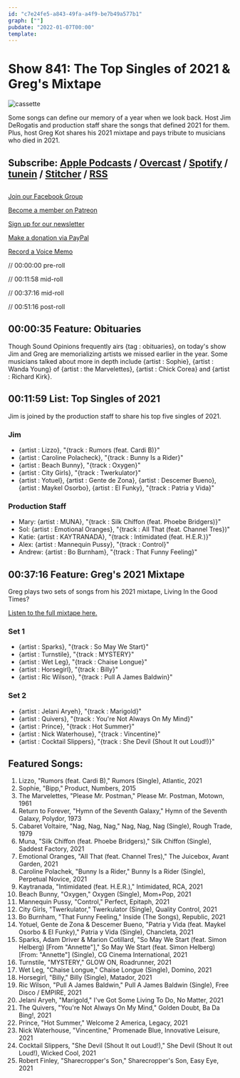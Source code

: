 ```yaml
---
id: "c7e24fe5-a843-49fa-a4f9-be7b49a577b1"
graph: [""]
pubdate: "2022-01-07T00:00"
template: 
---
```






# Show 841: The Top Singles of 2021 & Greg's Mixtape

![cassette](https://static.soundopinions.org/images/2022/cassette-g8634dbe05_1280.jpeg)

Some songs can define our memory of a year when we look back. Host Jim DeRogatis and production staff share the songs that defined 2021 for them. Plus, host Greg Kot shares his 2021 mixtape and pays tribute to musicians who died in 2021. 



## Subscribe: [Apple Podcasts](https://itunes.apple.com/us/podcast/sound-opinions/id94793843) / [Overcast](https://overcast.fm/itunes94793843/sound-opinions) / [Spotify](https://open.spotify.com/show/1kNR8YL7TBrQuRxDdS4wtU) / [tunein](https://tunein.com/podcasts/Music-Podcasts/Sound-Opinions-p60273/) / [Stitcher](http://www.stitcher.com/podcast/sound-opinions) / [RSS](https://feeds.simplecast.com/Nn6fjnB0)



## 

[Join our Facebook Group](https://bit.ly/3sivr9T)

[Become a member on Patreon](https://bit.ly/3slWZvc)

[Sign up for our newsletter](https://bit.ly/3eEvRnG)

[Make a donation via PayPal](https://bit.ly/3dmt9lU)

[Record a Voice Memo](https://bit.ly/2RyD5Ah)

// 00:00:00 pre-roll

// 00:11:58 mid-roll

// 00:37:16 mid-roll

// 00:51:16 post-roll



## 00:00:35 Feature: Obituaries

Though Sound Opinions frequently airs {tag : obituaries}, on today's show Jim and Greg are memorializing artists we missed earlier in the year. Some musicians talked about more in depth include {artist : Sophie}, {artist : Wanda Young} of {artist : the Marvelettes}, {artist : Chick Corea} and {artist : Richard Kirk}.



## 00:11:59 List: Top Singles of 2021

Jim is joined by the production staff to share his top five singles of 2021.


### Jim

- {artist : Lizzo}, "{track : Rumors (feat. Cardi B)}"
- {artist : Caroline Polacheck}, "{track : Bunny Is a Rider}"
- {artist : Beach Bunny}, "{track : Oxygen}"
- {artist : City Girls}, "{track : Twerkulator}"
- {artist : Yotuel}, {artist : Gente de Zona}, {artist : Descemer Bueno}, {artist : Maykel Osorbo}, {artist : El Funky}, "{track : Patria y Vida}"


### Production Staff

- Mary: {artist : MUNA}, "{track : Silk Chiffon (feat. Phoebe Bridgers)}"
- Sol: {artist : Emotional Oranges}, "{track : All That (feat. Channel Tres})"
- Katie: {artist : KAYTRANADA}, "{track : Intimidated (feat. H.E.R.)}"
- Alex: {artist : Mannequin Pussy}, "{track : Control}"
- Andrew: {artist : Bo Burnham}, "{track : That Funny Feeling}"



## 00:37:16 Feature: Greg's 2021 Mixtape

Greg plays two sets of songs from his 2021 mixtape, Living In the Good Times?

[Listen to the full mixtape here.](https://open.spotify.com/playlist/5InrtGjNdFpxRYSODsAidi?si=d29e5c841b4d41f7)


### Set 1

- {artist : Sparks}, "{track : So May We Start}"
- {artist : Turnstile}, "{track : MYSTERY}"
- {artist : Wet Leg}, "{track : Chaise Longue}"
- {artist : Horsegirl}, "{track : Billy}"
- {artist : Ric Wilson}, "{track : Pull A James Baldwin}"


### Set 2

- {artist : Jelani Aryeh}, "{track : Marigold}"
- {artist : Quivers}, "{track : You're Not Always On My Mind}"
- {artist : Prince}, "{track : Hot Summer}"
- {artist : Nick Waterhouse}, "{track : Vincentine}"
- {artist : Cocktail Slippers}, "{track : She Devil (Shout It out Loud!)}"



## Featured Songs:

1. Lizzo, "Rumors (feat. Cardi B)," Rumors (Single), Atlantic, 2021
2. Sophie, "Bipp," Product, Numbers, 2015
3. The Marvelettes, "Please Mr. Postman," Please Mr. Postman, Motown, 1961
4. Return to Forever, "Hymn of the Seventh Galaxy," Hymn of the Seventh Galaxy, Polydor, 1973
5. Cabaret Voltaire, "Nag, Nag, Nag," Nag, Nag, Nag (Single), Rough Trade, 1979
6. Muna, "Silk Chiffon (feat. Phoebe Bridgers)," Silk Chiffon (Single), Saddest Factory, 2021
7. Emotional Oranges, "All That (feat. Channel Tres)," The Juicebox, Avant Garden, 2021
8. Caroline Polachek, "Bunny Is a Rider," Bunny Is a Rider (Single), Perpetual Novice, 2021
9. Kaytranada, "Intimidated (feat. H.E.R.)," Intimidated, RCA, 2021
10. Beach Bunny, "Oxygen," Oxygen (Single), Mom+Pop, 2021
11. Mannequin Pussy, "Control," Perfect, Epitaph, 2021
12. City Girls, "Twerkulator," Twerkulator (Single), Quality Control, 2021
13. Bo Burnham, "That Funny Feeling," Inside (The Songs), Republic, 2021
14. Yotuel, Gente de Zona & Descemer Bueno, "Patria y Vida (feat. Maykel Osorbo & El Funky)," Patria y Vida (Single), Chancleta, 2021
15. Sparks, Adam Driver & Marion Cotillard, "So May We Start (feat. Simon Helberg) [From "Annette"]," So May We Start (feat. Simon Helberg) [From: "Annette"] (Single), CG Cinema International, 2021
16. Turnstile, "MYSTERY," GLOW ON, Roadrunner, 2021
17. Wet Leg, "Chaise Longue," Chaise Longue (Single), Domino, 2021
18. Horsegirl, "Billy," Billy (Single), Matador, 2021
19. Ric Wilson, "Pull A James Baldwin," Pull A James Baldwin (Single), Free Disco / EMPIRE, 2021
20. Jelani Aryeh, "Marigold," I've Got Some Living To Do, No Matter, 2021
21. The Quivers, "You're Not Always On My Mind," Golden Doubt, Ba Da Bing!, 2021
22. Prince, "Hot Summer," Welcome 2 America, Legacy, 2021
23. Nick Waterhouse, "Vincentine," Promenade Blue, Innovative Leisure, 2021
24. Cocktail Slippers, "She Devil (Shout It out Loud!)," She Devil (Shout It out Loud!), Wicked Cool, 2021
25. Robert Finley, "Sharecropper's Son," Sharecropper's Son, Easy Eye, 2021